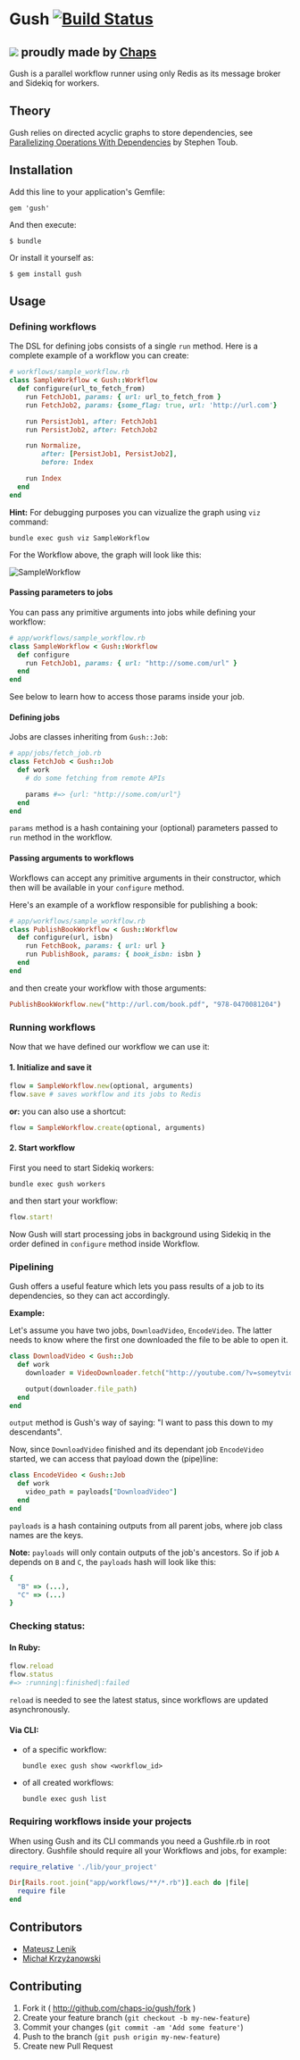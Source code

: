 # Gush [![Build Status](https://travis-ci.org/chaps-io/gush.svg?branch=master)](https://travis-ci.org/chaps-io/gush)

## [![](http://i.imgur.com/ya8Wnyl.png)](https://chaps.io) proudly made by [Chaps](https://chaps.io)

Gush is a parallel workflow runner using only Redis as its message broker and Sidekiq for workers.

## Theory

Gush relies on directed acyclic graphs to store dependencies, see [Parallelizing Operations With Dependencies](https://msdn.microsoft.com/en-us/magazine/dd569760.aspx) by Stephen Toub.
## Installation

Add this line to your application's Gemfile:

    gem 'gush'

And then execute:

    $ bundle

Or install it yourself as:

    $ gem install gush

## Usage

### Defining workflows

The DSL for defining jobs consists of a single `run` method.
Here is a complete example of a workflow you can create:

```ruby
# workflows/sample_workflow.rb
class SampleWorkflow < Gush::Workflow
  def configure(url_to_fetch_from)
    run FetchJob1, params: { url: url_to_fetch_from }
    run FetchJob2, params: {some_flag: true, url: 'http://url.com'}

    run PersistJob1, after: FetchJob1
    run PersistJob2, after: FetchJob2

    run Normalize,
        after: [PersistJob1, PersistJob2],
        before: Index

    run Index
  end
end
```

**Hint:** For debugging purposes you can vizualize the graph using `viz` command:

```
bundle exec gush viz SampleWorkflow
```

For the Workflow above, the graph will look like this:

![SampleWorkflow](http://i.imgur.com/SmeRRVT.png)


#### Passing parameters to jobs

You can pass any primitive arguments into jobs while defining your workflow:

```ruby
# app/workflows/sample_workflow.rb
class SampleWorkflow < Gush::Workflow
  def configure
    run FetchJob1, params: { url: "http://some.com/url" }
  end
end
```

See below to learn how to access those params inside your job.

#### Defining jobs

Jobs are classes inheriting from `Gush::Job`:

```ruby
# app/jobs/fetch_job.rb
class FetchJob < Gush::Job
  def work
    # do some fetching from remote APIs

    params #=> {url: "http://some.com/url"}
  end
end
```

`params` method is a hash containing your (optional) parameters passed to `run` method in the workflow.

#### Passing arguments to workflows

Workflows can accept any primitive arguments in their constructor, which then will be available in your
`configure` method.

Here's an example of a workflow responsible for publishing a book:

```ruby
# app/workflows/sample_workflow.rb
class PublishBookWorkflow < Gush::Workflow
  def configure(url, isbn)
    run FetchBook, params: { url: url }
    run PublishBook, params: { book_isbn: isbn }
  end
end
```

and then create your workflow with those arguments:

```ruby
PublishBookWorkflow.new("http://url.com/book.pdf", "978-0470081204")
```


### Running workflows

Now that we have defined our workflow we can use it:

#### 1. Initialize and save it

```ruby
flow = SampleWorkflow.new(optional, arguments)
flow.save # saves workflow and its jobs to Redis
```

**or:** you can also use a shortcut:

```ruby
flow = SampleWorkflow.create(optional, arguments)
```

#### 2. Start workflow

First you need to start Sidekiq workers:

```
bundle exec gush workers
```

and then start your workflow:

```ruby
flow.start!
```

Now Gush will start processing jobs in background using Sidekiq
in the order defined in `configure` method inside Workflow.

### Pipelining

Gush offers a useful feature which lets you pass results of a job to its dependencies, so they can act accordingly.

**Example:**

Let's assume you have two jobs, `DownloadVideo`, `EncodeVideo`.
The latter needs to know where the first one downloaded the file to be able to open it.


```ruby
class DownloadVideo < Gush::Job
  def work
    downloader = VideoDownloader.fetch("http://youtube.com/?v=someytvideo")

    output(downloader.file_path)
  end
end
```

`output` method is Gush's way of saying: "I want to pass this down to my descendants".

Now, since `DownloadVideo` finished and its dependant job `EncodeVideo` started, we can access that payload down the (pipe)line:

```ruby
class EncodeVideo < Gush::Job
  def work
    video_path = payloads["DownloadVideo"]
  end
end
```

`payloads` is a hash containing outputs from all parent jobs, where job class names are the keys.

**Note:** `payloads` will only contain outputs of the job's ancestors. So if job `A` depends on `B` and `C`,
the `payloads` hash will look like this:

```ruby
{
  "B" => (...),
  "C" => (...)
}
```


### Checking status:

#### In Ruby:

```ruby
flow.reload
flow.status
#=> :running|:finished|:failed
```

`reload` is needed to see the latest status, since workflows are updated asynchronously.

#### Via CLI:

- of a specific workflow:

  ```
  bundle exec gush show <workflow_id>
  ```

- of all created workflows:

  ```
  bundle exec gush list
  ```


### Requiring workflows inside your projects

When using Gush and its CLI commands you need a Gushfile.rb in root directory.
Gushfile should require all your Workflows and jobs, for example:

```ruby
require_relative './lib/your_project'

Dir[Rails.root.join("app/workflows/**/*.rb")].each do |file|
  require file
end
```

## Contributors

- [Mateusz Lenik](https://github.com/mlen)
- [Michał Krzyżanowski](https://github.com/krzyzak)

## Contributing

1. Fork it ( http://github.com/chaps-io/gush/fork )
2. Create your feature branch (`git checkout -b my-new-feature`)
3. Commit your changes (`git commit -am 'Add some feature'`)
4. Push to the branch (`git push origin my-new-feature`)
5. Create new Pull Request
